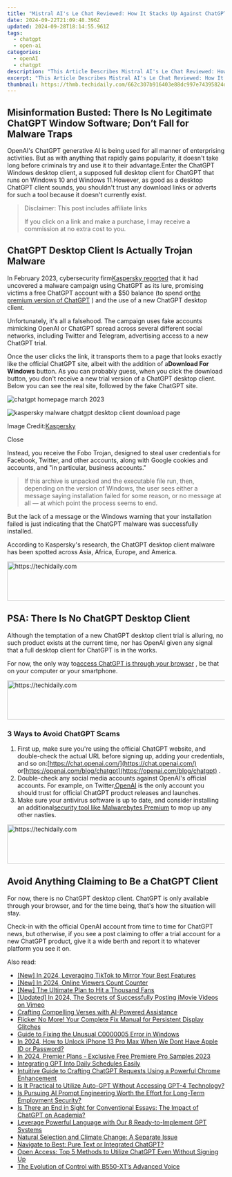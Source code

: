 ```yaml
---
title: "Mistral AI's Le Chat Reviewed: How It Stacks Up Against ChatGPT in Real World Usage"
date: 2024-09-22T21:09:48.396Z
updated: 2024-09-28T18:14:55.961Z
tags:
  - chatgpt
  - open-ai
categories:
  - openAI
  - chatgpt
description: "This Article Describes Mistral AI's Le Chat Reviewed: How It Stacks Up Against ChatGPT in Real World Usage"
excerpt: "This Article Describes Mistral AI's Le Chat Reviewed: How It Stacks Up Against ChatGPT in Real World Usage"
thumbnail: https://thmb.techidaily.com/662c307b916403e88dc997e74395824da6bd2c6533fd74096afaf9205f685325.jpg
---
```


## Misinformation Busted: There Is No Legitimate ChatGPT Window Software; Don’t Fall for Malware Traps

 OpenAI's ChatGPT generative AI is being used for all manner of enterprising activities. But as with anything that rapidly gains popularity, it doesn't take long before criminals try and use it to their advantage.Enter the ChatGPT Windows desktop client, a supposed full desktop client for ChatGPT that runs on Windows 10 and Windows 11.However, as good as a desktop ChatGPT client sounds, you shouldn't trust any download links or adverts for such a tool because it doesn't currently exist.

>  Disclaimer: This post includes affiliate links
>
>  If you click on a link and make a purchase, I may receive a commission at no extra cost to you.
>

## ChatGPT Desktop Client Is Actually Trojan Malware

 In February 2023, cybersecurity firm[Kaspersky reported](https://www.anrdoezrs.net/links/7251228/type/dlg/sid/UUmuoUeUpU2022340/https://www.kaspersky.com/blog/chatgpt-stealer-win-client/47274/) that it had uncovered a malware campaign using ChatGPT as its lure, promising victims a free ChatGPT account with a $50 balance (to spend on[the premium version of ChatGPT](https://www.makeuseof.com/why-paid-chatgpt-professional-is-inevitable/) ) and the use of a new ChatGPT desktop client.

 Unfortunately, it's all a falsehood. The campaign uses fake accounts mimicking OpenAI or ChatGPT spread across several different social networks, including Twitter and Telegram, advertising access to a new ChatGPT trial.

 Once the user clicks the link, it transports them to a page that looks exactly like the official ChatGPT site, albeit with the addition of a**Download For Windows** button. As you can probably guess, when you click the download button, you don't receive a new trial version of a ChatGPT desktop client. Below you can see the real site, followed by the fake ChatGPT site.

![chatgpt homepage march 2023](https://static1.makeuseofimages.com/wordpress/wp-content/uploads/2023/03/chatgpt-homepage-march-2023.png)

![kaspersky malware chatgpt desktop client download page](https://static1.makeuseofimages.com/wordpress/wp-content/uploads/2023/03/kaspersky-malware-chatgpt-desktop-client-download-page.jpg)

 Image Credit:[Kaspersky](https://www.kaspersky.com/blog/chatgpt-stealer-win-client/47274/)

Close

 Instead, you receive the Fobo Trojan, designed to steal user credentials for Facebook, Twitter, and other accounts, along with Google cookies and accounts, and "in particular, business accounts."

> If this archive is unpacked and the executable file run, then, depending on the version of Windows, the user sees either a message saying installation failed for some reason, or no message at all — at which point the process seems to end.

 But the lack of a message or the Windows warning that your installation failed is just indicating that the ChatGPT malware was successfully installed.

 According to Kaspersky's research, the ChatGPT desktop client malware has been spotted across Asia, Africa, Europe, and America.

<!-- affiliate ads begin -->
<a href="https://aligracehair.sjv.io/c/5597632/2006919/19272" target="_top" id="2006919">
  <img src="//a.impactradius-go.com/display-ad/19272-2006919" border="0" alt="https://techidaily.com" width="728" height="90"/>
</a>
<img height="0" width="0" src="https://aligracehair.sjv.io/i/5597632/2006919/19272" style="position:absolute;visibility:hidden;" border="0" />
<!-- affiliate ads end -->

## PSA: There Is No ChatGPT Desktop Client

 Although the temptation of a new ChatGPT desktop client trial is alluring, no such product exists at the current time, nor has OpenAI given any signal that a full desktop client for ChatGPT is in the works.

 For now, the only way to[access ChatGPT is through your browser](https://www.makeuseof.com/how-to-use-chatgpt-by-openai/) , be that on your computer or your smartphone.

<!-- affiliate ads begin -->
<a href="https://appsumo.8odi.net/c/5597632/2151882/7443" target="_top" id="2151882">
  <img src="//a.impactradius-go.com/display-ad/7443-2151882" border="0" alt="https://techidaily.com" width="600" height="90"/>
</a>
<img height="0" width="0" src="https://appsumo.8odi.net/i/5597632/2151882/7443" style="position:absolute;visibility:hidden;" border="0" />
<!-- affiliate ads end -->

### 3 Ways to Avoid ChatGPT Scams

1. First up, make sure you're using the official ChatGPT website, and double-check the actual URL before signing up, adding your credentials, and so on:[https://chat.openai.com/](https://chat.openai.com/) or[https://openai.com/blog/chatgpt](https://openai.com/blog/chatgpt) .
2. Double-check any social media accounts against OpenAI's official accounts. For example, on Twitter,[OpenAI](https://twitter.com/OpenAI) is the only account you should trust for official ChatGPT product releases and launches.
3. Make sure your antivirus software is up to date, and consider installing an additional[security tool like Malwarebytes Premium](https://www.makeuseof.com/tag/reasons-upgrade-malwarebytes-premium/) to mop up any other nasties.

<!-- affiliate ads begin -->
<a href="https://aligracehair.sjv.io/c/5597632/2080317/19272" target="_top" id="2080317">
  <img src="//a.impactradius-go.com/display-ad/19272-2080317" border="0" alt="https://techidaily.com" width="728" height="90"/>
</a>
<img height="0" width="0" src="https://aligracehair.sjv.io/i/5597632/2080317/19272" style="position:absolute;visibility:hidden;" border="0" />
<!-- affiliate ads end -->

## Avoid Anything Claiming to Be a ChatGPT Client

 For now, there is no ChatGPT desktop client. ChatGPT is only available through your browser, and for the time being, that's how the situation will stay.

 Check-in with the official OpenAI account from time to time for ChatGPT news, but otherwise, if you see a post claiming to offer a trial account for a new ChatGPT product, give it a wide berth and report it to whatever platform you see it on.

<ins class="adsbygoogle"
     style="display:block"
     data-ad-format="autorelaxed"
     data-ad-client="ca-pub-7571918770474297"
     data-ad-slot="1223367746"></ins>

<ins class="adsbygoogle"
     style="display:block"
     data-ad-client="ca-pub-7571918770474297"
     data-ad-slot="8358498916"
     data-ad-format="auto"
     data-full-width-responsive="true"></ins>

<span class="atpl-alsoreadstyle">Also read:</span>
<div><ul>
<li><a href="https://tiktok-video-recordings.techidaily.com/new-in-2024-leveraging-tiktok-to-mirror-your-best-features/"><u>[New] In 2024, Leveraging TikTok to Mirror Your Best Features</u></a></li>
<li><a href="https://youtube-webster.techidaily.com/n-2024-online-viewers-count-counter/"><u>[New] In 2024, Online Viewers Count Counter</u></a></li>
<li><a href="https://youtube-sure.techidaily.com/he-ultimate-plan-to-hit-a-thousand-fans/"><u>[New] The Ultimate Plan to Hit a Thousand Fans</u></a></li>
<li><a href="https://vimeo-videos.techidaily.com/updated-in-2024-the-secrets-of-successfully-posting-imovie-videos-on-vimeo/"><u>[Updated] In 2024, The Secrets of Successfully Posting iMovie Videos on Vimeo</u></a></li>
<li><a href="https://tech-savvy.techidaily.com/crafting-compelling-verses-with-ai-powered-assistance/"><u>Crafting Compelling Verses with AI-Powered Assistance</u></a></li>
<li><a href="https://win-answers.techidaily.com/flicker-no-more-your-complete-fix-manual-for-persistent-display-glitches/"><u>Flicker No More! Your Complete Fix Manual for Persistent Display Glitches</u></a></li>
<li><a href="https://win11-tips.techidaily.com/guide-to-fixing-the-unusual-c0000005-error-in-windows/"><u>Guide to Fixing the Unusual C0000005 Error in Windows</u></a></li>
<li><a href="https://apple-account.techidaily.com/in-2024-how-to-unlock-iphone-13-pro-max-when-we-dont-have-apple-id-or-password-by-drfone-ios/"><u>In 2024, How to Unlock iPhone 13 Pro Max When We Dont Have Apple ID or Password?</u></a></li>
<li><a href="https://extra-approaches.techidaily.com/in-2024-premier-plans-exclusive-free-premiere-pro-samples-2023/"><u>In 2024, Premier Plans - Exclusive Free Premiere Pro Samples 2023</u></a></li>
<li><a href="https://tech-haven.techidaily.com/integrating-gpt-into-daily-schedules-easily/"><u>Integrating GPT Into Daily Schedules Easily</u></a></li>
<li><a href="https://tech-haven.techidaily.com/intuitive-guide-to-crafting-chatgpt-requests-using-a-powerful-chrome-enhancement/"><u>Intuitive Guide to Crafting ChatGPT Requests Using a Powerful Chrome Enhancement</u></a></li>
<li><a href="https://tech-haven.techidaily.com/is-it-practical-to-utilize-auto-gpt-without-accessing-gpt-4-technology/"><u>Is It Practical to Utilize Auto-GPT Without Accessing GPT-4 Technology?</u></a></li>
<li><a href="https://tech-haven.techidaily.com/is-pursuing-ai-prompt-engineering-worth-the-effort-for-long-term-employment-security/"><u>Is Pursuing AI Prompt Engineering Worth the Effort for Long-Term Employment Security?</u></a></li>
<li><a href="https://tech-haven.techidaily.com/is-there-an-end-in-sight-for-conventional-essays-the-impact-of-chatgpt-on-academia/"><u>Is There an End in Sight for Conventional Essays: The Impact of ChatGPT on Academia?</u></a></li>
<li><a href="https://tech-haven.techidaily.com/leverage-powerful-language-with-our-8-ready-to-implement-gpt-systems/"><u>Leverage Powerful Language with Our 8 Ready-to-Implement GPT Systems</u></a></li>
<li><a href="https://tech-haven.techidaily.com/natural-selection-and-climate-change-a-separate-issue/"><u>Natural Selection and Climate Change: A Separate Issue</u></a></li>
<li><a href="https://tech-haven.techidaily.com/navigate-to-best-pure-text-or-integrated-chatgpt/"><u>Navigate to Best: Pure Text or Integrated ChatGPT?</u></a></li>
<li><a href="https://tech-haven.techidaily.com/open-access-top-5-methods-to-utilize-chatgpt-even-without-signing-up/"><u>Open Access: Top 5 Methods to Utilize ChatGPT Even Without Signing Up</u></a></li>
<li><a href="https://buynow-reviews.techidaily.com/the-evolution-of-control-with-b550-xts-advanced-voice/"><u>The Evolution of Control with B550-XT’s Advanced Voice</u></a></li>
</ul></div>

